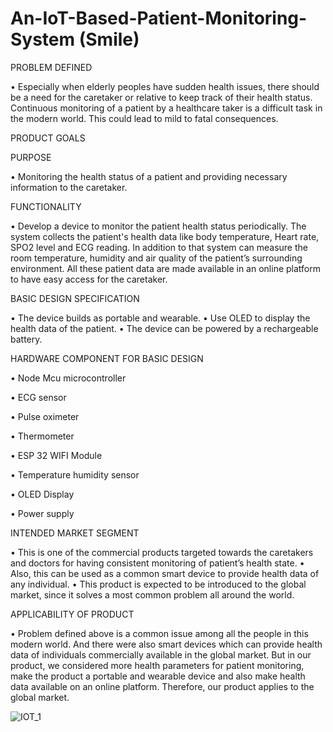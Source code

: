 # An-IoT-Based-Patient-Monitoring-System (Smile) 
              
              
PROBLEM DEFINED

• Especially when elderly peoples have sudden health issues, there should be a need for the caretaker or 
relative to keep track of their health status. Continuous monitoring of a patient by a healthcare taker is a 
difficult task in the modern world. This could lead to mild to fatal consequences.

PRODUCT GOALS

PURPOSE

• Monitoring the health status of a patient and providing necessary information to the caretaker.

FUNCTIONALITY

• Develop a device to monitor the patient health status periodically. The system collects the patient's health 
data like body temperature, Heart rate, SPO2 level and ECG reading. In addition to that system can measure 
the room temperature, humidity and air quality of the patient’s surrounding environment. All these patient 
data are made available in an online platform to have easy access for the caretaker.

BASIC DESIGN SPECIFICATION

• The device builds as portable and wearable.
• Use OLED to display the health data of the patient. 
• The device can be powered by a rechargeable battery.

HARDWARE COMPONENT FOR BASIC DESIGN

• Node Mcu microcontroller

• ECG sensor

• Pulse oximeter

• Thermometer

• ESP 32 WIFI Module

• Temperature humidity sensor

• OLED Display

• Power supply

INTENDED MARKET SEGMENT

• This is one of the commercial products targeted towards the caretakers and doctors for having 
consistent monitoring of patient’s health state.
• Also, this can be used as a common smart device to provide health data of any individual.
• This product is expected to be introduced to the global market, since it solves a most common 
problem all around the world.

APPLICABILITY OF PRODUCT

• Problem defined above is a common issue among all the people in this modern world. And there 
were also smart devices which can provide health data of individuals commercially available in 
the global market. But in our product, we considered more health parameters for patient 
monitoring, make the product a portable and wearable device and also make health data available 
on an online platform. Therefore, our product applies to the global market.

![IOT_1](https://user-images.githubusercontent.com/81348451/201464072-65273e20-5626-4d1c-92ed-cbd46e38b005.jpeg)
